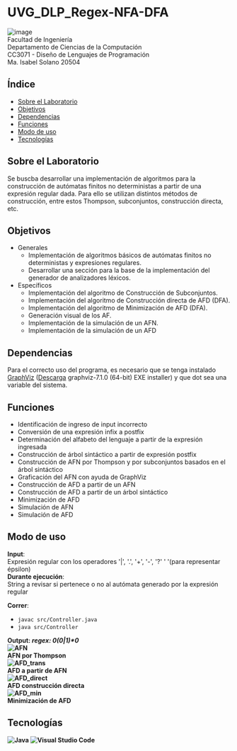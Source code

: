 # UVG_DLP_Regex-NFA-DFA

![image](https://user-images.githubusercontent.com/60373842/221439305-0e3391c1-9e72-4a1c-921d-1bbbe91b4f29.png) <br>
Facultad de Ingeniería <br>
Departamento de Ciencias de la Computación <br>
CC3071 - Diseño de Lenguajes de Programación <br>
Ma. Isabel Solano 20504 <br>

## Índice
* [Sobre el Laboratorio](https://github.com/MaIsabelSolano/UVG_DLP_Regex-NFA/edit/main/README.md#sobre-el-laboratorio)
* [Objetivos](https://github.com/MaIsabelSolano/UVG_DLP_Regex-NFA-DFA/edit/main/README.md#objetivos)
* [Dependencias](https://github.com/MaIsabelSolano/UVG_DLP_Regex-NFA-DFA/edit/main/README.md#dependencias)
* [Funciones](https://github.com/MaIsabelSolano/UVG_DLP_Regex-NFA-DFA/edit/main/README.md#funciones)
* [Modo de uso](https://github.com/MaIsabelSolano/UVG_DLP_Regex-NFA-DFA/edit/main/README.md#modo-de-uso)
* [Tecnologías](https://github.com/MaIsabelSolano/UVG_DLP_Regex-NFA-DFA/blob/main/README.md#tecnologías)

## Sobre el Laboratorio
Se buscba desarrollar una implementación de algoritmos para la construcción de autómatas finitos no deterministas a partir de una expresión regular dada. Para ello se utilizan distintos métodos de construcción, entre estos Thompson, subconjuntos, construcción directa, etc. 

## Objetivos
* Generales
  * Implementación de algoritmos básicos de autómatas finitos no deterministas y expresiones regulares.
  * Desarrollar una sección para la base de la implementación del generador de analizadores léxicos.
* Específicos
  * Implementación del algoritmo de Construcción de Subconjuntos.
  * Implementación del algoritmo de Construcción directa de AFD (DFA).
  * Implementación del algoritmo de Minimización de AFD (DFA).
  * Generación visual de los AF.
  * Implementación de la simulación de un AFN.
  * Implementación de la simulación de un AFD

## Dependencias
Para el correcto uso del programa, es necesario que se tenga instalado [GraphViz](https://github.com/nidi3/graphviz-java) ([Descarga](https://graphviz.org/download/) graphviz-7.1.0 (64-bit) EXE installer) y que dot sea una variable del sistema. 

## Funciones
* Identificación de ingreso de input incorrecto
* Conversión de una expresión infix a postfix
* Determinación del alfabeto del lenguaje a partir de la expresión ingresada
* Construcción de árbol sintáctico a partir de expresión postfix
* Construcción de AFN por Thompson y por subconjuntos basados en el árbol sintáctico
* Graficación del AFN con ayuda de GraphViz
* Construcción de AFD a partir de un AFN
* Construcción de AFD a partir de un árbol sintáctico
* Minimización de AFD
* Simulación de AFN
* Simulación de AFD

## Modo de uso 
<b>Input</b>: <br>
Expresión regular con los operadores '|', '.', '+', '-', '?' ' '(para representar épsilon) <br>
<b>Durante ejecución</b>: <br>
String a revisar si pertenece o no al autómata generado por la expresión regular

<b>Correr</b>:
* `javac src/Controller.java`
* `java src/Controller`

<b>Output<b>: 
<i>regex: 0(0|1)*0</i><br>
![AFN](https://user-images.githubusercontent.com/60373842/226206781-85cb6750-ab6a-4f1f-91ae-d01c9a7c29ee.jpg) <br>
AFN por Thompson<br>
![AFD_trans](https://user-images.githubusercontent.com/60373842/226206862-d5fa6676-f7d9-4cfc-a32d-969ac8f88b7a.jpg) <br>
AFD a partir de AFN<br>
![AFD_direct](https://user-images.githubusercontent.com/60373842/226208365-5a9060f6-9aa8-4f62-9b0e-f62b6f51e18e.jpg)<br>
AFD construcción directa<br>
![AFD_min](https://user-images.githubusercontent.com/60373842/226208387-ec44c760-9693-4a7f-bb4d-b8b599995a04.jpg)<br>
Minimización de AFD<br>

## Tecnologías
![Java](https://img.shields.io/badge/java-%23ED8B00.svg?style=for-the-badge&logo=java&logoColor=white) ![Visual Studio Code](https://img.shields.io/badge/Visual%20Studio%20Code-0078d7.svg?style=for-the-badge&logo=visual-studio-code&logoColor=white)
